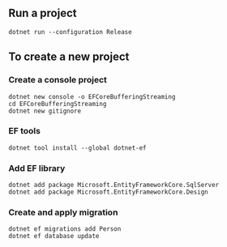 ﻿## Run a project
```
dotnet run --configuration Release 
```
## To create a new project
### Create a console project
```
dotnet new console -o EFCoreBufferingStreaming
cd EFCoreBufferingStreaming
dotnet new gitignore
```

### EF tools
```
dotnet tool install --global dotnet-ef
```
### Add EF library
```
dotnet add package Microsoft.EntityFrameworkCore.SqlServer
dotnet add package Microsoft.EntityFrameworkCore.Design
```

### Create and apply migration
```
dotnet ef migrations add Person
dotnet ef database update
```